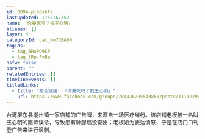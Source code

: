 ```yaml
---
id: 0894-p1h0skfz
lastUpdated: 1757167352
name: 「你要死吗？找王心明」
aliases: []
layer: 4
categoryId: cat_ko7DBA6N
tagIds:
  - tag_BHaPQ9KP
  - tag_fRp-FvBe
nsfw: false
parent: ""
relatedEntries: []
timelineEvents: []
titledLinks:
  - title: "相关链接: 「你要死吗？找王心明」"
    url: https://www.facebook.com/groups/784436295543860/posts/1111229449531208/
---
```


台湾屏东县潮州镇一家店铺的广告牌，来源自一场医疗纠纷。该店铺老板被一名叫王心明的医师误诊，导致患有肺腺癌没查出；老板娘为表达愤怒，于是在店门口刊登广告来进行讽刺。